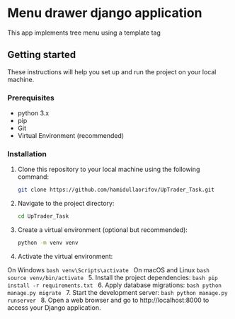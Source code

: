 # Menu drawer django application
This app implements tree menu using a template tag

## Getting started
These instructions will help you set up and run the project on your local machine.

### Prerequisites

- python 3.x
- pip
- Git
- Virtual Environment (recommended)

### Installation

1. Clone this repository to your local machine using the following command:

    ```bash
   git clone https://github.com/hamidullaorifov/UpTrader_Task.git
   ```

2. Navigate to the project directory:

    ```bash
   cd UpTrader_Task
   ```

3. Create a virtual environment (optional but recommended):

    ```bash
    python -m venv venv
    ```

4. Activate the virtual environment:

On Windows
    ```bash
    venv\Scripts\activate
    ```
On macOS and Linux
    ```bash
    source venv/bin/activate
    ```
5. Install the project dependencies:
    ```bash
    pip install -r requirements.txt
    ```
6. Apply database migrations:
    ```bash
    python manage.py migrate
    ```
7. Start the development server:
    ```bash
    python manage.py runserver
    ```
8. Open a web browser and go to http://localhost:8000 to access your Django application.


